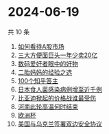# 2024-06-19

共 10 条

<!-- BEGIN -->
<!-- 最后更新时间 Wed Jun 19 2024 00:10:21 GMT+0800 (China Standard Time) -->

1. [如何看待A股市场](https://www.zhihu.com/search?q=%E5%A6%82%E4%BD%95%E7%9C%8B%E5%BE%85A%E8%82%A1%E5%B8%82%E5%9C%BA)
1. [三大方便面巨头一年少卖20亿](https://www.zhihu.com/search?q=%E4%B8%89%E5%A4%A7%E6%96%B9%E4%BE%BF%E9%9D%A2%E5%B7%A8%E5%A4%B4%E4%B8%80%E5%B9%B4%E5%B0%91%E5%8D%9620%E4%BA%BF)
1. [数码爱好者眼中的好物](https://www.zhihu.com/search?q=%E6%95%B0%E7%A0%81%E7%88%B1%E5%A5%BD%E8%80%85%E7%9C%BC%E4%B8%AD%E7%9A%84%E5%A5%BD%E7%89%A9)
1. [二胎妈妈的经验之选](https://www.zhihu.com/search?q=%E4%BA%8C%E8%83%8E%E5%A6%88%E5%A6%88%E7%9A%84%E7%BB%8F%E9%AA%8C%E4%B9%8B%E9%80%89)
1. [100个知乎答主](https://www.zhihu.com/search?q=100%E4%B8%AA%E7%9F%A5%E4%B9%8E%E7%AD%94%E4%B8%BB)
1. [日本食人菌感染病例增至近千例](https://www.zhihu.com/search?q=%E6%97%A5%E6%9C%AC%E9%A3%9F%E4%BA%BA%E8%8F%8C%E6%84%9F%E6%9F%93%E7%97%85%E4%BE%8B%E5%A2%9E%E8%87%B3%E8%BF%91%E5%8D%83%E4%BE%8B)
1. [比亚迪掀起的价格战谁最受伤](https://www.zhihu.com/search?q=%E6%AF%94%E4%BA%9A%E8%BF%AA%E6%8E%80%E8%B5%B7%E7%9A%84%E4%BB%B7%E6%A0%BC%E6%88%98%E8%B0%81%E6%9C%80%E5%8F%97%E4%BC%A4)
1. [河南此轮高温何时结束](https://www.zhihu.com/search?q=%E6%B2%B3%E5%8D%97%E6%AD%A4%E8%BD%AE%E9%AB%98%E6%B8%A9%E4%BD%95%E6%97%B6%E7%BB%93%E6%9D%9F)
1. [欧洲杯](https://www.zhihu.com/search?q=%E6%AC%A7%E6%B4%B2%E6%9D%AF)
1. [美国与乌克兰签署双边安全协议](https://www.zhihu.com/search?q=%E7%BE%8E%E5%9B%BD%E4%B8%8E%E4%B9%8C%E5%85%8B%E5%85%B0%E7%AD%BE%E7%BD%B2%E5%8F%8C%E8%BE%B9%E5%AE%89%E5%85%A8%E5%8D%8F%E8%AE%AE)

<!-- END -->
